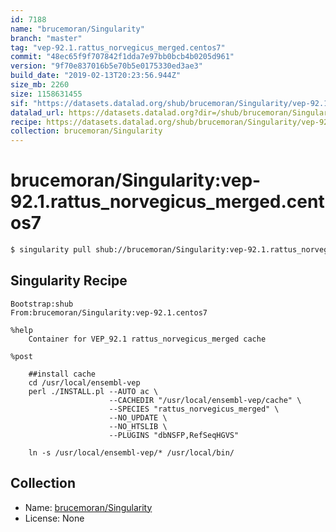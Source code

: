 ```yaml
---
id: 7188
name: "brucemoran/Singularity"
branch: "master"
tag: "vep-92.1.rattus_norvegicus_merged.centos7"
commit: "48ec65f9f707842f1dda7e97bb0bcb4b0205d961"
version: "9f70e837016b5e70b5e0175330ed3ae3"
build_date: "2019-02-13T20:23:56.944Z"
size_mb: 2260
size: 1158631455
sif: "https://datasets.datalad.org/shub/brucemoran/Singularity/vep-92.1.rattus_norvegicus_merged.centos7/2019-02-13-48ec65f9-9f70e837/9f70e837016b5e70b5e0175330ed3ae3.simg"
datalad_url: https://datasets.datalad.org?dir=/shub/brucemoran/Singularity/vep-92.1.rattus_norvegicus_merged.centos7/2019-02-13-48ec65f9-9f70e837/
recipe: https://datasets.datalad.org/shub/brucemoran/Singularity/vep-92.1.rattus_norvegicus_merged.centos7/2019-02-13-48ec65f9-9f70e837/Singularity
collection: brucemoran/Singularity
---
```


# brucemoran/Singularity:vep-92.1.rattus_norvegicus_merged.centos7

```bash
$ singularity pull shub://brucemoran/Singularity:vep-92.1.rattus_norvegicus_merged.centos7
```

## Singularity Recipe

```singularity
Bootstrap:shub
From:brucemoran/Singularity:vep-92.1.centos7

%help
    Container for VEP_92.1 rattus_norvegicus_merged cache

%post

    ##install cache
    cd /usr/local/ensembl-vep
    perl ./INSTALL.pl --AUTO ac \
                      --CACHEDIR "/usr/local/ensembl-vep/cache" \
                      --SPECIES "rattus_norvegicus_merged" \
                      --NO_UPDATE \
                      --NO_HTSLIB \
                      --PLUGINS "dbNSFP,RefSeqHGVS"

    ln -s /usr/local/ensembl-vep/* /usr/local/bin/
```

## Collection

 - Name: [brucemoran/Singularity](https://github.com/brucemoran/Singularity)
 - License: None

